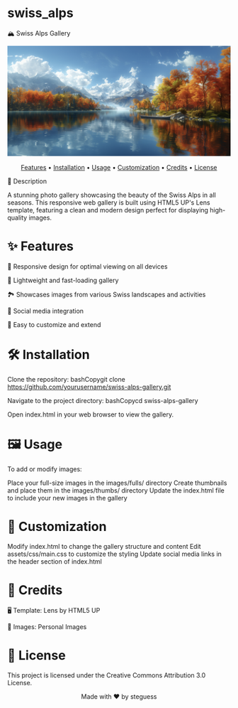 # swiss_alps
🏔️ Swiss Alps Gallery
<p align="center">
  <img src="swiss_alps.png" alt="Swiss Alps" width="600">
</p>
<p align="center">
  <a href="#-features">Features</a> •
  <a href="#-installation">Installation</a> •
  <a href="#-usage">Usage</a> •
  <a href="#-customization">Customization</a> •
  <a href="#-credits">Credits</a> •
  <a href="#-license">License</a>
</p>

 📜 Description

A stunning photo gallery showcasing the beauty of the Swiss Alps in all seasons. This responsive web gallery is built using HTML5 UP's Lens template, featuring a clean and modern design perfect for displaying high-quality images.

# ✨ Features

📱 Responsive design for optimal viewing on all devices

🚀 Lightweight and fast-loading gallery

🏞️ Showcases images from various Swiss landscapes and activities

🔗 Social media integration

🎨 Easy to customize and extend

# 🛠️ Installation

Clone the repository:
bashCopygit clone https://github.com/yourusername/swiss-alps-gallery.git

Navigate to the project directory:
bashCopycd swiss-alps-gallery

Open index.html in your web browser to view the gallery.

# 🖼️ Usage
To add or modify images:

Place your full-size images in the images/fulls/ directory
Create thumbnails and place them in the images/thumbs/ directory
Update the index.html file to include your new images in the gallery

# 🎨 Customization

Modify index.html to change the gallery structure and content
Edit assets/css/main.css to customize the styling
Update social media links in the header section of index.html

# 👏 Credits

🖥️ Template: Lens by HTML5 UP

📸 Images: Personal Images

# 📄 License
This project is licensed under the Creative Commons Attribution 3.0 License.

<p align="center">
  Made with ❤️ by steguess
</p>
